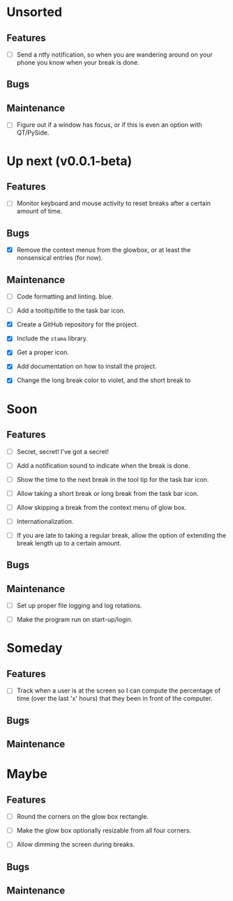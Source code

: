 Unsorted
========================================================================

Features
------------------------------------------------------------------------

- [ ] Send a ntfy notification, so when you are wandering around on your
  phone you know when your break is done.


Bugs
------------------------------------------------------------------------



Maintenance
------------------------------------------------------------------------

- [ ] Figure out if a window has focus, or if this is even an option
  with QT/PySide.


Up next  (v0.0.1-beta)
========================================================================

Features
------------------------------------------------------------------------

- [ ] Monitor keyboard and mouse activity to reset breaks after a
  certain amount of time.


Bugs
------------------------------------------------------------------------

- [x] Remove the context menus from the glowbox, or at least the
  nonsensical entries (for now).


Maintenance
------------------------------------------------------------------------

- [ ] Code formatting and linting.
  blue.
- [ ] Add a tooltip/title to the task bar icon.
- [x] Create a GitHub repository for the project.
- [x] Include the `stama` library.
- [x] Get a proper icon.
- [x] Add documentation on how to install the project.
- [x] Change the long break color to violet, and the short break to


Soon
========================================================================

Features
------------------------------------------------------------------------

- [ ] Secret, secret!  I've got a secret!
- [ ] Add a notification sound to indicate when the break is done.
- [ ] Show the time to the next break in the tool tip for the task bar
  icon.
- [ ] Allow taking a short break or long break from the task bar icon.
- [ ] Allow skipping a break from the context menu of glow box.
- [ ] Internationalization.
- [ ] If you are late to taking a regular break, allow the option of
  extending the break length up to a certain amount.


Bugs
------------------------------------------------------------------------



Maintenance
------------------------------------------------------------------------

- [ ] Set up proper file logging and log rotations.
- [ ] Make the program run on start-up/login.


Someday
========================================================================

Features
------------------------------------------------------------------------

- [ ] Track when a user is at the screen so I can compute the percentage
  of time (over the last 'x' hours) that they been in front of the
  computer.


Bugs
------------------------------------------------------------------------



Maintenance
------------------------------------------------------------------------



Maybe
========================================================================

Features
------------------------------------------------------------------------

- [ ] Round the corners on the glow box rectangle.
- [ ] Make the glow box optionally resizable from all four corners.
- [ ] Allow dimming the screen during breaks.


Bugs
------------------------------------------------------------------------



Maintenance
------------------------------------------------------------------------



